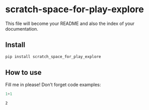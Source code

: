 scratch-space-for-play-explore
================

<!-- WARNING: THIS FILE WAS AUTOGENERATED! DO NOT EDIT! -->

This file will become your README and also the index of your
documentation.

## Install

``` sh
pip install scratch_space_for_play_explore
```

## How to use

Fill me in please! Don’t forget code examples:

``` python
1+1
```

    2
